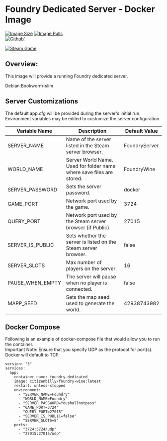 # Foundry Dedicated Server - Docker Image
[![Image Size](https://img.shields.io/docker/image-size/citizenbilly/foundry-wine?logo=docker)](https://hub.docker.com/r/citizenbilly/foundry-wine/tags)
[![Image Pulls](https://img.shields.io/docker/pulls/citizenbilly/foundry-wine?logo=docker)](https://hub.docker.com/r/citizenbilly/foundry-wine/tags)<br />
[![Github"](https://img.shields.io/badge/GitHub-Foundry%20Docker%20Wine-green?logo=github)](https://github.com/citizenbilly/Foundry-docker-wine)<br />

[![Steam Game](https://img.shields.io/badge/Steam-Foundry-8A2BE2?logo=steam)](https://store.steampowered.com/app/983870/FOUNDRY/)<br />

## Overview:
This image will provide a running Foundry dedicated server.

Debian:Bookworm-slim<br />

## Server Customizations
The default app.cfg will be provided during the server's initial run.<br/>
Environment variables may be edited to customize the server configuration.

| Variable Name        | Description           | Default Value|
|----------------|---------------|---------------|
SERVER_NAME   |  Name of the server listed in the Steam server browser. | FoundryServer |
WORLD_NAME    |  Server World Name. Used for folder name where save files are stored. |FoundryWine |
SERVER_PASSWORD  |  Sets the server password. | docker |
GAME_PORT  |   Network port used by the game. | 3724 |
QUERY_PORT  | Network port used by the Steam server browser (if Public). | 27015 |
SERVER_IS_PUBLIC | Sets whether the server is listed on the Steam server browser.   | false |
SERVER_SLOTS  |  Max number of players on the server.  | 16 |
PAUSE_WHEN_EMPTY |  The server will pause when no player is connected.| false|
MAPP_SEED | Sets the map seed used to generate the world. | 42938743982 |


## Docker Compose
Following is an example of docker-compose file that would allow you to run the container. <br />
Important Note: Ensure that you specify UDP as the protocol for port(s). Docker will default to TCP.
```
version: "3"
services:
  app:
    container_name: foundry-dedicated
    image: citizenbilly/foundry-wine:latest
    restart: unless-stopped
    environment:
      - "SERVER_NAME=Foundry"
      - "WORLD_NAME=Foundry"
      - "SERVER_PASSWORD=Youshallnotpass"
      - "GAME_PORT=3724"
      - "QUERY_PORT=27015"
      - "SERVER_IS_PUBLIC=false"
      - "SERVER_SLOTS=8"
    ports:
      - "3724:3724/udp"
      - "27015:27015/udp"
```


